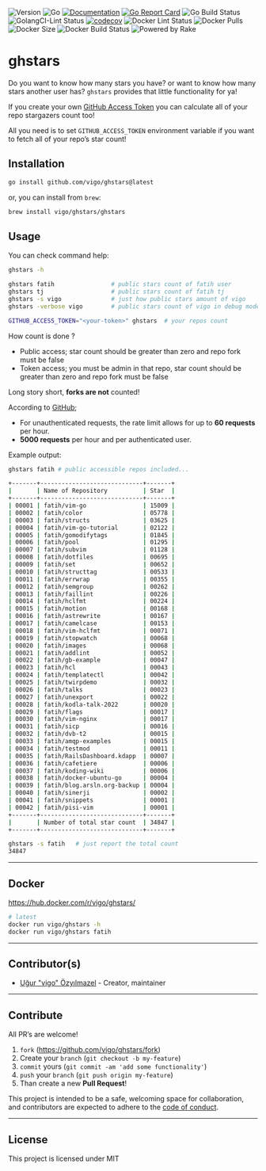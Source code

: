 ![Version](https://img.shields.io/badge/version-0.1.2-orange.svg)
![Go](https://img.shields.io/github/go-mod/go-version/vigo/ghstars)
[![Documentation](https://godoc.org/github.com/vigo/ghstars?status.svg)](https://pkg.go.dev/github.com/vigo/ghstars)
[![Go Report Card](https://goreportcard.com/badge/github.com/vigo/ghstars)](https://goreportcard.com/report/github.com/vigo/ghstars)
![Go Build Status](https://github.com/vigo/ghstars/actions/workflows/go.yml/badge.svg)
![GolangCI-Lint Status](https://github.com/vigo/ghstars/actions/workflows/golang-lint.yml/badge.svg)
[![codecov](https://codecov.io/gh/vigo/ghstars/branch/main/graph/badge.svg?token=BTVK8VKVZM)](https://codecov.io/gh/vigo/ghstars)
![Docker Lint Status](https://github.com/vigo/ghstars/actions/workflows/docker-lint.yml/badge.svg)
![Docker Pulls](https://img.shields.io/docker/pulls/vigo/ghstars)
![Docker Size](https://img.shields.io/docker/image-size/vigo/ghstars)
![Docker Build Status](https://github.com/vigo/ghstars/actions/workflows/dockerhub.yml/badge.svg)
![Powered by Rake](https://img.shields.io/badge/powered_by-rake-blue?logo=ruby)


# ghstars

Do you want to know how many stars you have? or want to know how many stars
another user has? `ghstars` provides that little functionality for ya!

If you create your own [GitHub Access Token][1]
you can calculate all of your repo stargazers count too!

All you need is to set `GITHUB_ACCESS_TOKEN` environment variable if you want to
fetch all of your repo’s star count!

## Installation

```bash
go install github.com/vigo/ghstars@latest
```

or, you can install from `brew`:

```bash
brew install vigo/ghstars/ghstars
```

## Usage

You can check command help:

```bash
ghstars -h

ghstars fatih                # public stars count of fatih user
ghstars tj                   # public stars count of fatih tj
ghstars -s vigo              # just how public stars amount of vigo
ghstars -verbose vigo        # public stars count of vigo in debug mode

GITHUB_ACCESS_TOKEN="<your-token>" ghstars  # your repos count
```

How count is done ?

- Public access; star count should be greater than zero and repo fork must be
  false
- Token access; you must be admin in that repo, star count should be greater
  than zero and repo fork must be false

Long story short, **forks are not** counted!

According to [GitHub][2];

- For unauthenticated requests, the rate limit allows for up to **60
  requests** per hour.
- **5000 requests** per hour and per authenticated user.

Example output:

```bash
ghstars fatih # public accessible repos included...

+-------+-----------------------------+-------+
|       | Name of Repository          | Star  |
+-------+-----------------------------+-------+
| 00001 | fatih/vim-go                | 15009 |
| 00002 | fatih/color                 | 05778 |
| 00003 | fatih/structs               | 03625 |
| 00004 | fatih/vim-go-tutorial       | 02122 |
| 00005 | fatih/gomodifytags          | 01845 |
| 00006 | fatih/pool                  | 01295 |
| 00007 | fatih/subvim                | 01128 |
| 00008 | fatih/dotfiles              | 00695 |
| 00009 | fatih/set                   | 00652 |
| 00010 | fatih/structtag             | 00533 |
| 00011 | fatih/errwrap               | 00355 |
| 00012 | fatih/semgroup              | 00262 |
| 00013 | fatih/faillint              | 00226 |
| 00014 | fatih/hclfmt                | 00224 |
| 00015 | fatih/motion                | 00168 |
| 00016 | fatih/astrewrite            | 00167 |
| 00017 | fatih/camelcase             | 00153 |
| 00018 | fatih/vim-hclfmt            | 00071 |
| 00019 | fatih/stopwatch             | 00068 |
| 00020 | fatih/images                | 00068 |
| 00021 | fatih/addlint               | 00052 |
| 00022 | fatih/gb-example            | 00047 |
| 00023 | fatih/hcl                   | 00043 |
| 00024 | fatih/templatectl           | 00042 |
| 00025 | fatih/twirpdemo             | 00032 |
| 00026 | fatih/talks                 | 00023 |
| 00027 | fatih/unexport              | 00022 |
| 00028 | fatih/kodla-talk-2022       | 00020 |
| 00029 | fatih/flags                 | 00017 |
| 00030 | fatih/vim-nginx             | 00017 |
| 00031 | fatih/sicp                  | 00016 |
| 00032 | fatih/dvb-t2                | 00015 |
| 00033 | fatih/amqp-examples         | 00015 |
| 00034 | fatih/testmod               | 00011 |
| 00035 | fatih/RailsDashboard.kdapp  | 00007 |
| 00036 | fatih/cafetiere             | 00006 |
| 00037 | fatih/koding-wiki           | 00006 |
| 00038 | fatih/docker-ubuntu-go      | 00004 |
| 00039 | fatih/blog.arsln.org-backup | 00004 |
| 00040 | fatih/sinerji               | 00002 |
| 00041 | fatih/snippets              | 00001 |
| 00042 | fatih/pisi-vim              | 00001 |
+-------+-----------------------------+-------+
|       | Number of total star count  | 34847 |
+-------+-----------------------------+-------+

ghstars -s fatih   # just report the total count
34847
```

---

## Docker

https://hub.docker.com/r/vigo/ghstars/

```bash
# latest
docker run vigo/ghstars -h
docker run vigo/ghstars fatih
```

---

## Contributor(s)

* [Uğur "vigo" Özyılmazel](https://github.com/vigo) - Creator, maintainer

---

## Contribute

All PR’s are welcome!

1. `fork` (https://github.com/vigo/ghstars/fork)
1. Create your `branch` (`git checkout -b my-feature`)
1. `commit` yours (`git commit -am 'add some functionality'`)
1. `push` your `branch` (`git push origin my-feature`)
1. Than create a new **Pull Request**!

This project is intended to be a safe, welcoming space for collaboration, and
contributors are expected to adhere to the [code of conduct][coc].

---

## License

This project is licensed under MIT


[1]: https://github.com/settings/tokens/new
[2]: https://docs.github.com/en/rest/overview/resources-in-the-rest-api#rate-limiting
[coc]: https://github.com/vigo/ghstars/blob/main/CODE_OF_CONDUCT.md
